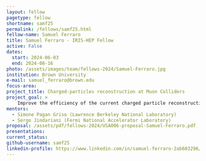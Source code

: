 ```yaml
---
layout: fellow
pagetype: fellow
shortname: samf25
permalink: /fellows/samf25.html
fellow-name: Samuel Ferraro
title: Samuel Ferraro - IRIS-HEP Fellow
active: False
dates:
  start: 2024-06-03
  end: 2024-08-16
photo: /assets/images/team/fellows-2024/Samuel-Ferraro.jpg
institution: Brown University
e-mail: samuel_ferraro@brown.edu
focus-area:
project_title: Charged-particles reconstruction at Muon Colliders
project_goal: >
    Improve the efficiency of the current charged particle reconstruction algorithms for Muon Colliders. This includes a transfer to the Key4HEP software framework and optimization within this framework.
mentors:
  - Simone Pagan Griso (Lawrence Berkeley National Laboratory)
  - Sergo Jindariani (Fermi National Accelerator Laboratory)
proposal: /assets/pdf/fellows-2024/USA006-proposal-Samuel-Ferraro.pdf
presentations:
current_status:
github-username: samf25
linkedin-profile: https://www.linkedin.com/in/samuel-ferraro-2ab603296/
---
```

